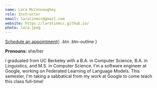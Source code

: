 ```yaml
---
name: Lara McConnaughey
role: Instructor
email: laralinmcc@gmail.com
website: https://laralinmcc.github.io/
photo: lara.jpeg
---
```


[Schedule an appointment](https://calendly.com/laralinmcc){: .btn .btn-outline }

**Pronouns:** she/her

I graduated from UC Berkeley with a B.A. in Computer Science, B.A. in Linguistics, and M.S. in Computer Science. I'm a software engineer at Google, working on Federated Learning of Language Models. This semester, I'm taking a sabbatical from my work at Google to come teach this class full-time! 